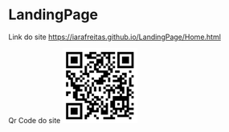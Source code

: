 # LandingPage
 
 Link do site https://iarafreitas.github.io/LandingPage/Home.html

 

Qr Code do site
<img src="img/QrCode.png" width="150px" alt="QrCode">

